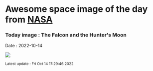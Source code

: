 
# Awesome space image of the day from [NASA](https://api.nasa.gov/)

### Today image : The Falcon and the Hunter's Moon
Date : 2022-10-14

![](https://apod.nasa.gov/apod/image/2210/2T2A3056_1024.jpg)

<small>Latest update : Fri Oct 14 17:29:46 2022</small>
        